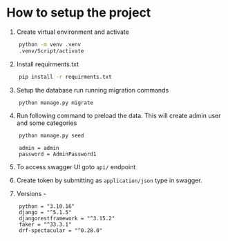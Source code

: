 # How to setup the project

1. Create virtual environment and activate

```cmd
    python -m venv .venv
    .venv/Script/activate
```

2. Install requirments.txt

```cmd
    pip install -r requirments.txt
```

3. Setup the database run running migration commands

```cmd
    python manage.py migrate
```

4. Run following command to preload the data.
    This will create admin user and some categories
```cmd
    python manage.py seed
```
```
    admin = admin
    password = AdminPassword1
```

5. To access swagger UI goto `api/` endpoint

6. Create token by submitting as `application/json` type in swagger.

7. Versions -
```
    python = "3.10.16"
    django = "^5.1.5"
    djangorestframework = "^3.15.2"
    faker = "^33.3.1"
    drf-spectacular = "^0.28.0"
```

